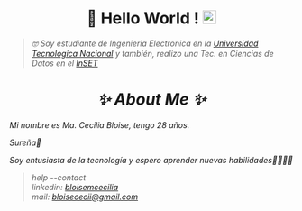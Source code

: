 <h1 align="center">👋 Hello World !  <img src="https://github.com/TheDudeThatCode/TheDudeThatCode/blob/master/Assets/Earth.gif" width="24px"></h1>

><p><em>🤓 Soy estudiante de Ingenieria Electronica en la <a href="https://www.fra.utn.edu.ar/">Universidad Tecnologica Nacional</a> y también, realizo una Tec. en Ciencias de Datos en el <a href="http://inset.edu.ar/">InSET</a>

<h1 align="center">✨ About Me ✨</h1>
  <p>Mi nombre es Ma. Cecilia Bloise, tengo 28 años.</p>
  <p>Sureña🐧</p>

  <p>Soy entusiasta de la tecnología y espero aprender nuevas habilidades🙌🏿💃🏿</p>
  
> help --contact
> <br>linkedin: <a href="https://www.linkedin.com/in/bloisemcecilia/">bloisemcecilia</a>
> <br>mail: bloisececii@gmail.com

  
<!--
**CeciiBloise/CeciiBloise** is a ✨ _special_ ✨ repository because its `README.md` (this file) appears on your GitHub profile.

Here are some ideas to get you started:

- 🔭 I’m currently working on ...
- 🌱 I’m currently learning ...
- 👯 I’m looking to collaborate on ...
- 🤔 I’m looking for help with ...
- 💬 Ask me about ...
- 📫 How to reach me: ...
- 😄 Pronouns: ...
- ⚡ Fun fact: ...
-->
